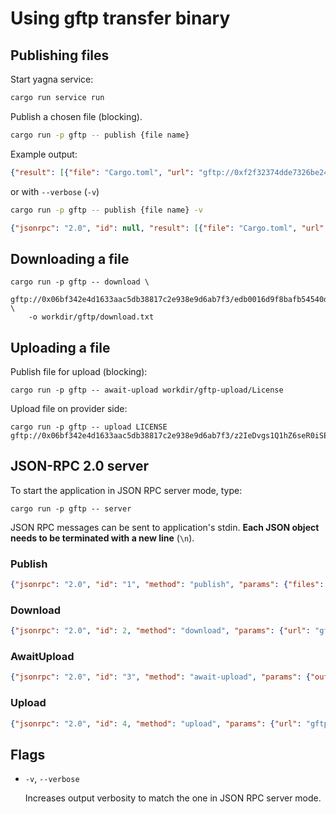# Using gftp transfer binary

## Publishing files

Start yagna service:
```bash
cargo run service run
```

Publish a chosen file (blocking).
```bash
cargo run -p gftp -- publish {file name}
```

Example output:
```json
{"result": [{"file": "Cargo.toml", "url": "gftp://0xf2f32374dde7326be2461b4e16a34adb0afe018f/39dc05a25ea97a1c90166658d93786f3302a51b8e31eb9b26001b615dea7e773"}]}
```

or with `--verbose` (`-v`)
```bash
cargo run -p gftp -- publish {file name} -v
```

```json
{"jsonrpc": "2.0", "id": null, "result": [{"file": "Cargo.toml", "url": "gftp://0xf2f32374dde7326be2461b4e16a34adb0afe018f/39dc05a25ea97a1c90166658d93786f3302a51b8e31eb9b26001b615dea7e773"}]}
```

## Downloading a file

```
cargo run -p gftp -- download \
    gftp://0x06bf342e4d1633aac5db38817c2e938e9d6ab7f3/edb0016d9f8bafb54540da34f05a8d510de8114488f23916276bdead05509a53 \
    -o workdir/gftp/download.txt
```

## Uploading a file

Publish file for upload (blocking):

```
cargo run -p gftp -- await-upload workdir/gftp-upload/License
```

Upload file on provider side:
```
cargo run -p gftp -- upload LICENSE gftp://0x06bf342e4d1633aac5db38817c2e938e9d6ab7f3/z2IeDvgs1Q1hZ6seR0iSEsKW8kxdxQCK0eoz6DsYVznqJIl5K18NqwJPdLgesY9yR
```

## JSON-RPC 2.0 server

To start the application in JSON RPC server mode, type:

```
cargo run -p gftp -- server
```

JSON RPC messages can be sent to application's stdin. **Each JSON object needs to be terminated with a new line**  (`\n`).

### Publish

```json
{"jsonrpc": "2.0", "id": "1", "method": "publish", "params": {"files": ["Cargo.toml"]}}
```

### Download
```json
{"jsonrpc": "2.0", "id": 2, "method": "download", "params": {"url": "gftp://0xf2f32374dde7326be2461b4e16a34adb0afe018f/1d040d4ea83249ec6b8264305365acf3068e095245ea3981de1c4b16782253cc", "output_file": "/home/me/download.bin"}}
```

### AwaitUpload
```json
{"jsonrpc": "2.0", "id": "3", "method": "await-upload", "params": {"output_file": "/home/me/upload.bin"}}
```

### Upload
```json
{"jsonrpc": "2.0", "id": 4, "method": "upload", "params": {"url": "gftp://0xf2f32374dde7326be2461b4e16a34adb0afe018f/1d040d4ea83249ec6b8264305365acf3068e095245ea3981de1c4b16782253cc", "file": "/etc/passwd"}}
```

## Flags

- `-v`, `--verbose`
    
    Increases output verbosity to match the one in JSON RPC server mode. 
